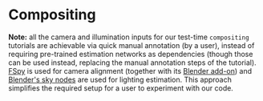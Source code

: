 # Compositing
**Note:** all the camera and illumination inputs for our test-time `compositing` tutorials are achievable via quick manual annotation (by a user), instead of requiring pre-trained estimation networks as dependencies (though those can be used instead, replacing the manual annotation steps of the tutorial). [FSpy](https://fspy.io/) is used for camera alignment (together with its [Blender add-on](https://github.com/stuffmatic/fSpy-Blender)) and [Blender's sky nodes](https://docs.blender.org/manual/en/latest/render/shader_nodes/textures/sky.html) are used for lighting estimation. This approach simplifies the required setup for a user to experiment with our code.
